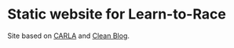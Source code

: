 # Static website for Learn-to-Race

Site based on [CARLA](https://github.com/carla-simulator/carla-simulator.github.io) and [Clean Blog](https://github.com/BlackrockDigital/startbootstrap-clean-blog).
